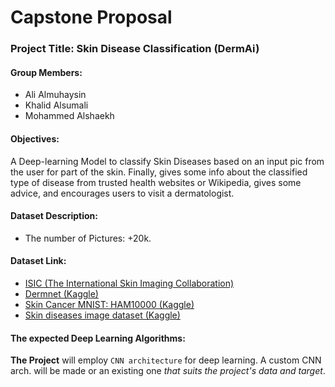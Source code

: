 # Capstone Proposal

### Project Title: Skin Disease Classification (DermAi)


#### Group Members:
- Ali Almuhaysin
- Khalid Alsumali
- Mohammed Alshaekh

#### Objectives:
A Deep-learning Model to classify Skin Diseases based on an input pic from the user for part of the skin. Finally, gives some info about the classified type of disease from trusted health websites or Wikipedia, gives some advice, and encourages users to visit a dermatologist.

#### Dataset Description:
- The number of Pictures: +20k.

#### Dataset Link:
- [ISIC (The International Skin Imaging Collaboration)](https://www.isic-archive.com/#!/topWithHeader/wideContentTop/main)
- [Dermnet (Kaggle)](https://www.kaggle.com/datasets/shubhamgoel27/dermnet)
- [Skin Cancer MNIST: HAM10000 (Kaggle)](https://www.kaggle.com/datasets/kmader/skin-cancer-mnist-ham10000)
- [Skin diseases image dataset (Kaggle)](https://www.kaggle.com/datasets/ismailpromus/skin-diseases-image-dataset)

#### The expected Deep Learning Algorithms:
**The Project** will employ `CNN architecture` for deep learning. A custom CNN arch. will be made or an existing one *that suits the project's data and target*.
